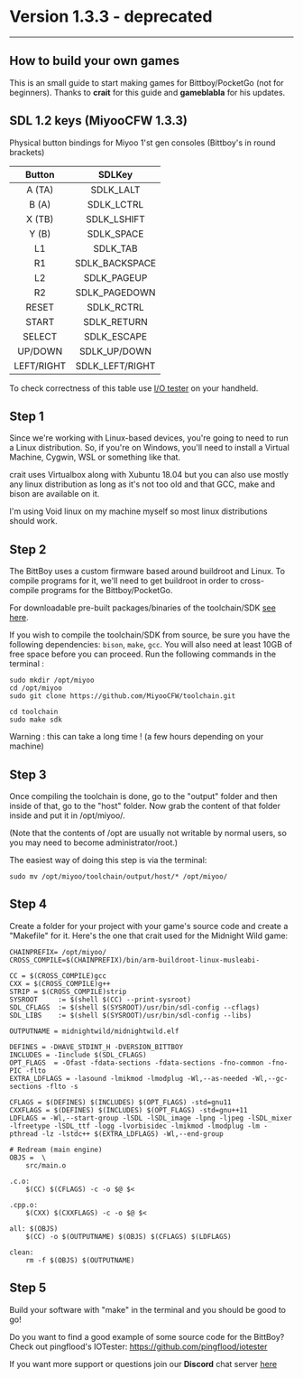 # Version 1.3.3 - deprecated

---

## How to build your own games
This is an small guide to start making games for Bittboy/PocketGo (not for beginners). Thanks to **crait** for this guide and **gameblabla** for his updates.

## SDL 1.2 keys (MiyooCFW 1.3.3)
Physical button bindings for Miyoo 1'st gen consoles (Bittboy's in round brackets)

Button | SDLKey 
:-----: | :-----: 
A (TA) | SDLK_LALT
B (A) | SDLK_LCTRL
X (TB) | SDLK_LSHIFT 
Y (B)| SDLK_SPACE
L1 | SDLK_TAB
R1 | SDLK_BACKSPACE 
L2 | SDLK_PAGEUP
R2 | SDLK_PAGEDOWN
RESET | SDLK_RCTRL
START | SDLK_RETURN
SELECT | SDLK_ESCAPE
UP/DOWN | SDLK_UP/DOWN
LEFT/RIGHT | SDLK_LEFT/RIGHT

To check correctness of this table use [I/O tester](https://github.com/Apaczer/iotester/releases/latest) on your handheld.

## Step 1

Since we're working with Linux-based devices, you're going to need to run a Linux distribution.
So, if you're on Windows, you'll need to install a Virtual Machine, Cygwin, WSL or something like that.

crait uses Virtualbox along with Xubuntu 18.04 but you can also use mostly any linux distribution as long as it's not too old and that GCC, make and bison are available on it. 

I'm using Void linux on my machine myself so most linux distributions should work.

## Step 2 

The BittBoy uses a custom firmware based around buildroot and Linux.
To compile programs for it, we'll need to get buildroot in order to cross-compile programs for the Bittboy/PocketGo.



For downloadable pre-built packages/binaries of the toolchain/SDK [see here](https://github.com/MiyooCFW/toolchain/releases).


If you wish to compile the toolchain/SDK from source, be sure you have the following dependencies:
`bison`, `make`, `gcc`.
You will also need at least 10GB of free space before you can proceed.
Run the following commands in the terminal :

```
sudo mkdir /opt/miyoo
cd /opt/miyoo
sudo git clone https://github.com/MiyooCFW/toolchain.git

cd toolchain
sudo make sdk
```

Warning : this can take a long time ! (a few hours depending on your machine)

## Step 3

Once compiling the toolchain is done, go to the "output" folder and then inside of that, go to the "host" folder.
Now grab the content of that folder inside and put it in /opt/miyoo/.

(Note that the contents of /opt are usually not writable by normal users, so you may need to become administrator/root.)

The easiest way of doing this step is via the terminal:

```
sudo mv /opt/miyoo/toolchain/output/host/* /opt/miyoo/
```

## Step 4

Create a folder for your project with your game's source code and create a "Makefile" for it.
Here's the one that crait used for the Midnight Wild game:

```
CHAINPREFIX= /opt/miyoo/
CROSS_COMPILE=$(CHAINPREFIX)/bin/arm-buildroot-linux-musleabi-

CC = $(CROSS_COMPILE)gcc
CXX = $(CROSS_COMPILE)g++
STRIP = $(CROSS_COMPILE)strip
SYSROOT     := $(shell $(CC) --print-sysroot)
SDL_CFLAGS  := $(shell $(SYSROOT)/usr/bin/sdl-config --cflags)
SDL_LIBS    := $(shell $(SYSROOT)/usr/bin/sdl-config --libs)

OUTPUTNAME = midnightwild/midnightwild.elf

DEFINES = -DHAVE_STDINT_H -DVERSION_BITTBOY
INCLUDES = -Iinclude $(SDL_CFLAGS)
OPT_FLAGS  = -Ofast -fdata-sections -fdata-sections -fno-common -fno-PIC -flto
EXTRA_LDFLAGS = -lasound -lmikmod -lmodplug -Wl,--as-needed -Wl,--gc-sections -flto -s

CFLAGS = $(DEFINES) $(INCLUDES) $(OPT_FLAGS) -std=gnu11 
CXXFLAGS = $(DEFINES) $(INCLUDES) $(OPT_FLAGS) -std=gnu++11 
LDFLAGS = -Wl,--start-group -lSDL -lSDL_image -lpng -ljpeg -lSDL_mixer -lfreetype -lSDL_ttf -logg -lvorbisidec -lmikmod -lmodplug -lm -pthread -lz -lstdc++ $(EXTRA_LDFLAGS) -Wl,--end-group

# Redream (main engine)
OBJS =  \
	src/main.o

.c.o:
	$(CC) $(CFLAGS) -c -o $@ $< 

.cpp.o:
	$(CXX) $(CXXFLAGS) -c -o $@ $< 

all: $(OBJS)
	$(CC) -o $(OUTPUTNAME) $(OBJS) $(CFLAGS) $(LDFLAGS)

clean:
	rm -f $(OBJS) $(OUTPUTNAME)
```


## Step 5

Build your software with "make" in the terminal and you should be good to go!

Do you want to find a good example of some source code for the BittBoy? Check out pingflood's IOTester: https://github.com/pingflood/iotester

If you want more support or questions join our **Discord** chat server [here](https://discord.gznetwork.com/)